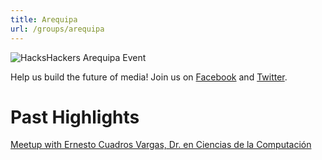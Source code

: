 ```yaml
---
title: Arequipa
url: /groups/arequipa
---
```


![HacksHackers Arequipa Event](https://secure.meetupstatic.com/photos/event/c/3/0/f/highres_468649935.jpeg)

Help us build the future of media! Join us on [Facebook](https://www.facebook.com/HacksHackersArequipa/) and [Twitter](https://twitter.com/HacksHackersAqp).

# Past Highlights

[Meetup with Ernesto Cuadros Vargas, Dr. en Ciencias de la Computación](https://twitter.com/HacksHackersAqp/status/989510430203744257/photo/1)

